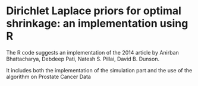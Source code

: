 # Dirichlet Laplace priors for optimal shrinkage: an implementation using R

The R code suggests an implementation of the 2014 article by Anirban Bhattacharya, Debdeep Pati, Natesh S. Pillai, David B. Dunson.

It includes both the implementation of the simulation part and the use of the algorithm on Prostate Cancer Data 
